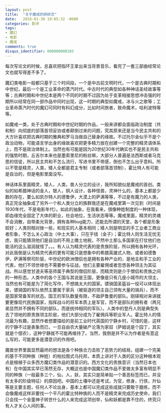 ```yaml
---
layout: post
title:  "关于魔戒的碎碎念"
date:   2016-01-30 19:05:32 -0600
categories: 影评
tags: 
- 魔幻
- 电影
- 魔戒
comments: true
disqus_identifier: 000000000103
---
```


每次写论文的时候，总喜欢把指环王拿出来当背景音乐，看完了一套三部曲经常论文也就写得差不多了。
 
魔幻类电影一般都只基于三个时间段，一个是中古前文明时代，一个是古典时期和中世纪，最后一个是工业革命的蒸汽时代。中古时代的典型如各种神话圣经故事等等；古典时期和中世纪本是两个不同的时期不过因为处于变革相接思想冲击强的时期所以经常在同一部作品中同时出现，这一时期的典型如魔戒，冰与火之歌等；工业革命蒸汽时代的魔幻可同时有科幻成分，比如时间旅者，致命魔术，哈利波特等等。

如魔戒一类，处于古典时期和中世纪时期的作品，一般来讲都会面临政治制度（共和制）向彻底的部落首领妥协或者颠倒过来的问题，究其原来还是当今民主共和的大方针喜欢把古典时期的雅典和罗马当做自己替身的缘故。不过托尔金似乎不是个政治动物，可能语言学出身的缘故喜欢把更多精力放在创建一个完整的精灵语体系上，而不是政治体制上。当然也有可能是因为20世纪30年代确实也不是民主共和的强势时期，丘吉尔本来也是墨索里尼的粉丝嘛，大部分人普遍是法西斯或者马克思的信徒，所以民主共和不怎么流行，写进书里不带感，倒也不怎么出乎意料。所以不管是精灵，人类，矮人全都是君主专制（或者部落首领制），霍比特人有可能是自治的，但是电影里面没写。

神话体系里面精灵，矮人，人类，兽人分立的设计，我所知貌似是魔戒的首创。类似的如希腊神话的金人，银人，铜人设计，各种怪兽，灵神什么的，基本上都是少数的存在，要么如凯尔特人的德鲁伊，大漠上的萨满等等，不过是有魔力的人类，真正完全抽象成了另外一个和人类分立的族群我还是在魔戒里第一次见到（时间是1930年代，不是电影年代）。如此的抽象，在我看来，很像种姓制度的一种体现，即血缘完全固定了大体的职业，社会地位，生活状态等等。魔戒里面，精灵的灵魂不会消散，自带柔光背景，拥有各种bug能力，还能去所谓的天堂，各个都是形象姣好；人类则相对挫一些，和现实的人基本相同；矮人则是明显的手工业者工商业者形象，不怎么关心政治（中土大事），只在乎钱（金子）；霍比特人则生活无忧无虑，我只能猜测他们是自治的不用上缴土地税，不然中土那么多国家在打仗他们也能活的这么滋润就怪了。。。有人认为精灵代表的是贵族阶层，所以拥有各种光环，对此我倒是认为精灵代表的更有可能只是想象中的希腊英雄式人物，或者如德鲁伊，萨满等祭司阶层，中世纪的欧洲僧侣也是拥有各种产业的，是地主和手工业的代表，他们不领世禄也不需要参与征战，他们主要雇佣或者忽悠各种领主为其征战。所以感觉甘道夫等巫师属于典型的僧侣阶层，而精灵则是介于僧侣和贵族之间的一种形态。人类中的各个王国与其说是王国，更像是只有几座小城市的大领主，当然也有可能是为了简化写作，不想搞太大的国家。骠骑国圣盔谷一役可以体现出来，骠骑国的军队依然主要属于家兵（被驱逐的领主自己领有大量的骑兵），而不是国家常备军的状态。国王的军队数量有限，不敌萨鲁曼的部队。刚铎相对来讲就要更像现代民族国家，指挥战斗的将军本质上是军官，而不是部队的拥有者（两兄弟显然并不拥有不同的部队，而是统帅相同的军队）。人类中的登丹人则是典型失去了领地的原贵族领主阶层，他们大部分成为了雇佣兵等职业军人。霍比特人的情况最为有趣，显然作者想要描绘的是前工业时代英国的宁静乡村，可惜的是，这样的宁静不过是表象而已，一旦自由农大量破产沦落为家奴（萨姆说是个园丁，其实就是个佃农），这种宁静就不可能再维持了。当然，我倒是并不认为作者是有意这么写的，可能更多是潜意识的作用吧。

魔兽世界里面显然最终的想法是各个种族合力击败了恶势力的结局，组建一个完美的基于不同种族（种姓）的柏拉图式乌托邦，本质上讲对于人类的区分这种根本观点是根植于众多西方魔幻类作品的潜意识的。西方文化的贵族意识（当然日本也有）在中国其实早已荡然无存，大概这也是中国魔幻类作品不爱做太多富有明显不同的种族（一般最多三个，仙，人，妖，其实只是简单贴一个善恶标签而已，并没有太多的阶级特征）的原因吧。中国的土壤中还是考试，为官，修身，行侠，升仙等是主要主题，任何人不论出身，基本上都可以完成这些成就只要敢于磨练，而不会像魔戒这样非要找一个平凡的霍比特种族的人而不是精灵来完成历史使命，我们只会找一个金童神子转世什么的人来完成这项创举，仙和妖都是靠不住的，终究只有人才关心人间的事。
